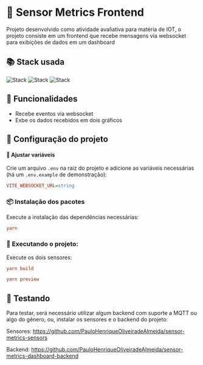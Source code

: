 # 🚨 Sensor Metrics Frontend

Projeto desenvolvido como atividade avaliativa para matéria de IOT, o projeto consiste em um frontend que recebe mensagens via websocket para exibições de dados em um dashboard

## 📚 Stack usada

![Stack](https://img.shields.io/badge/typescript-blue?logo=typescript&logoColor=white&style=for-the-badge) ![Stack](https://img.shields.io/badge/react-blue?logo=react&logoColor=white&style=for-the-badge) ![Stack](https://img.shields.io/badge/vite-purple?logo=vite&logoColor=white&style=for-the-badge)


## 🦾 Funcionalidades

- Recebe eventos via websocket
- Exbe os dados recebidos em dois gráficos


## 🔧 Configuração do projeto
#### 📁 Ajustar variáveis

Crie um arquivo `.env` na raiz do projeto e adicione as variáveis necessárias (há um `.env.example` de demonstração):

```ini
VITE_WEBSOCKET_URL=string
```

### 📦 Instalação dos pacotes
Execute a instalação das dependências necessárias:
```ini
yarn
```

### 🚀 Executando o projeto:
Execute os dois sensores:
```ini
yarn build

yarn preview
```

## 🏃 Testando
Para testar, será necessário utilizar algum backend com suporte a MQTT ou algo do gênero, ou, instalar os sensores e o backend do projeto:

Sensores: https://github.com/PauloHenriqueOliveiradeAlmeida/sensor-metrics-sensors

Backend: https://github.com/PauloHenriqueOliveiradeAlmeida/sensor-metrics-dashboard-backend
